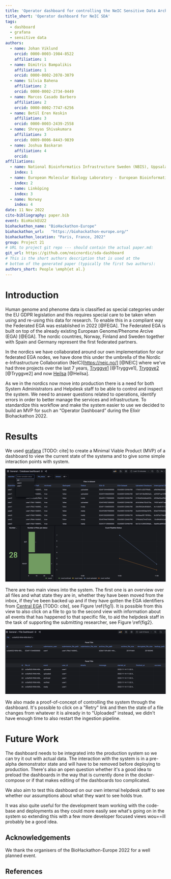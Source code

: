 ```yaml
---
title: 'Operator dashboard for controlling the NeIC Sensitive Data Archive'
title_short: 'Operator dashboard for NeIC SDA'
tags:
  - dashboard
  - grafana
  - sensitive data
authors:
  - name: Johan Viklund
    orcid: 0000-0003-1984-8522
    affiliation: 1
  - name: Dimitris Bampalikis
    affiliation: 1
    orcid: 0000-0002-2078-3079
  - name: Silvia Bahena
    affiliation: 2
    orcid: 0000-0002-2734-0449
  - name: Marcos Casado Barbero
    affiliation: 2
    orcid: 0000-0002-7747-6256
  - name: Betül Eren Keskin
    affiliation: 3
    orcid: 0000-0003-2439-2558
  - name: Shreyas Shivakumara
    affiliation: 3
    orcid: 0009-0006-8443-9839
  - name: Joshua Baskaran
    affiliation: 4
    orcid: 
affiliations:
  - name: National Bioinformatics Infrastructure Sweden (NBIS), Uppsala University, SciLifeLab, ICM - Department of Cell and Molecular Biology.
    index: 1
  - name: European Molecular Biology Laboratory - European Bioinformatics Institute (EMBL-EBI), Hinxton CB10 1SD, UK.
    index: 2
  - name: Linköping
    index: 3
  - name: Norway
    index: 4
date: 11 Nov 2022
cito-bibliography: paper.bib
event: BioHackEU22
biohackathon_name: "BioHackathon-Europe"
biohackathon_url:   "https://biohackathon-europe.org/"
biohackathon_location: "Paris, France, 2022"
group: Project 21
# URL to project git repo --- should contain the actual paper.md:
git_url: https://github.com/neicnordic/sda-dashboard
# This is the short authors description that is used at the
# bottom of the generated paper (typically the first two authors):
authors_short: People \emph{et al.}
---
```



<!--

The paper.md, bibtex and figure file can be found in this repo:

  https://github.com/journal-of-research-objects/Example-BioHackrXiv-Paper

To modify, please clone the repo. You can generate PDF of the paper by
pasting above link (or yours) in

  http://biohackrxiv.genenetwork.org/

-->

# Introduction

Human genome and phenome data is classified as special categories under the EU
GDPR legislation and this requires special care to be taken when using and
re-using this data for research. To enable this in a compliant way the
Federated EGA was established in 2022 [@FEGA]. The Federated EGA is
built on top of the already existing European Genome/Phenome Arcive (EGA)
[@EGA]. The nordic countries, Norway, Finland and Sweden together with Spain
and Germany represent the first federated partners.

In the nordics we have collaborated around our own implementation for our
federated EGA nodes, we have done this under the umbrella of the Nordic
e-Infrastructure Collaboration (NeIC)[https://neic.no/] [@NEIC] where we've had
three projects over the last 7 years, [Tryggve1](https://neic.no/tryggve1/)
[@Tryggve1], [Tryggve2](https://neic.no/tryggve2/) [@Tryggve2] and now
[Heilsa](https://neic.no/heilsa) [@Heilsa].

As we in the nordics now move into production there is a need for both System
Administrators and Helpdesk staff to be able to control and inspect the system.
We need to answer questions related to operations, identify errors in order to
better manage the services and infrastructure. To standardize this workflow and
make the system easier to use we decided to build an MVP for such an “Operator
Dashboard” during the Elixir Biohackathon 2022.

# Results

We used [grafana](https://grafana.com) [TODO: cite] to create a Minimal Viable
Product (MVP) of a dashboard to view the current state of the systema and to
give some simple
interaction points with system.

![An overview of the state of the system. This can be filtered by submitters, file status and also assigned dataset. It shows the status of every file in the system and can also show some overall statistics of the system. \label{fig1}](./paper-overview.png)

There are two main views into the system. The first one is an overview over all
files and what state they are in, whether they have been moved from the inbox,
if they've been backed up and if they have gotten the EGA identifiers from
[Central EGA](https://ega-archive.org) [TODO: cite], see Figure \ref{fig1}. It
is possible from this view to also click on a file to go to the second view
with information about all events that has happened to that specific file, to
aid the helpdesk staff in the task of supporting the submitting researcher, see
Figure \ref{fig2}.

![Detailed event log for a file. The top panel shows the current state of a file while the bottom panel contains a log of every event the file has gone through. \label{fig2}](./paper-file-detail.png)

We also made a proof-of-concept of controlling the system through the
dashboard. It's possible to click on a "Retry" link and then the state of a
file changes from whatever it is already in to "Uploaded" instead, we didn't
have enough time to also restart the ingestion pipeline.

# Future Work

The dashboard needs to be integrated into the production system so we can try
it out with actual data. The interaction with the system is in a pre-alpha
demonstrator state and will have to be removed before deploying to production.
There's also an open question whether it's a good idea to preload the
dashboards in the way that is currently done in the docker-compose or if that
makes editing of the dashboards too complicated.

We also aim to test this dashboard on our own internal helpdesk staff to see
whether our assumptions about what they want to see holds true.

It was also quite useful for the development team working with the code-base
and deployments as they could more easily see what's going on in the system so
extending this with a few more developer focused views wou==ill probably be a
good idea.

## Acknowledgements

We thank the organisers of the BioHackathon-Europe 2022 for a well planned event.

## References
